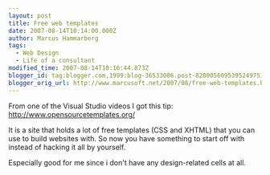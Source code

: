 ```yaml
---
layout: post
title: Free web templates
date: 2007-08-14T10:14:00.000Z
author: Marcus Hammarberg
tags:
  - Web Design
  - Life of a consultant
modified_time: 2007-08-14T10:16:44.873Z
blogger_id: tag:blogger.com,1999:blog-36533086.post-8280056095395249751
blogger_orig_url: http://www.marcusoft.net/2007/08/free-web-templates.html
---
```


From one of
the Visual Studio videos I got this tip:
<http://www.opensourcetemplates.org/>

It is a site that holds a lot of free templates (<span
id="SPELLING_ERROR_0" class="blsp-spelling-error">CSS and XHTML) that you
can use to build websites with. So now you have something to start off
with instead of hacking it all by yourself.

Especially good for me since i don't have any design-related cells at
all.
